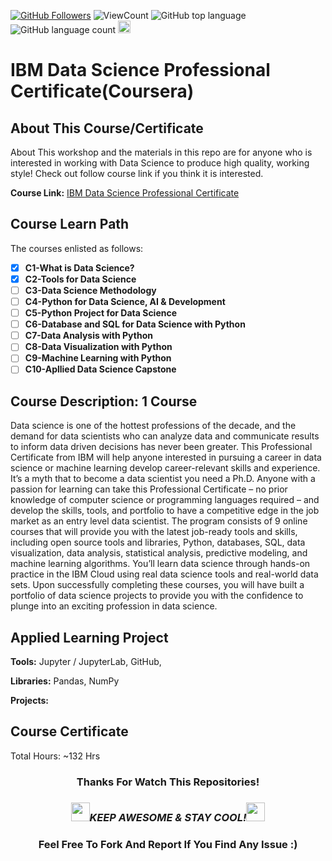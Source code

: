 <a href="https://github.com/bdfd"><img src="https://img.shields.io/github/followers/bdfd?label=Follow%20Me&logo=github" alt="GitHub Followers" /></a>
![ViewCount](<https://views.whatilearened.today/views/github/BDFD-LearningGround/IBM-Data-Science-Professional-Certificate_OP.svg?cache=remove>)
![GitHub top language](<https://img.shields.io/github/languages/top/BDFD-LearningGround/IBM-Data-Science-Professional-Certificate_OP?style=flat>)
![GitHub language count](https://img.shields.io/github/languages/count/BDFD-LearningGround/IBM-Data-Science-Professional-Certificate_OP?style=flat)
<img height=20 src="https://cdn.jsdelivr.net/gh/bdfd/Personal_Image_Repo/7.Color-Icon/Status/On_Progress.svg" alt="bdfd" />

# IBM Data Science Professional Certificate(Coursera)

## About This Course/Certificate

About This workshop and the materials in this repo are for anyone who is interested in working with Data Science to produce high quality, working style! Check out follow course link if you think it is interested.

**Course Link:** [IBM Data Science Professional Certificate](https://www.coursera.org/professional-certificates/ibm-data-science)

## Course Learn Path

The courses enlisted as follows:

- [x] **C1-What is Data Science?**
- [x] **C2-Tools for Data Science**
- [ ] **C3-Data Science Methodology**
- [ ] **C4-Python for Data Science, AI & Development**
- [ ] **C5-Python Project for Data Science**
- [ ] **C6-Database and SQL for Data Science with Python**
- [ ] **C7-Data Analysis with Python**
- [ ] **C8-Data Visualization with Python**
- [ ] **C9-Machine Learning with Python**
- [ ] **C10-Apllied Data Science Capstone**

## Course Description: 1 Course

Data science is one of the hottest professions of the decade, and the demand for data scientists who can analyze data and communicate results to inform data driven decisions has never been greater. This Professional Certificate from IBM will help anyone interested in pursuing a career in data science or machine learning develop career-relevant skills and experience. 
It’s a myth that to become a data scientist you need a Ph.D. Anyone with a passion for learning can take this Professional Certificate – no prior knowledge of computer science or programming languages required – and develop the skills, tools, and portfolio to have a competitive edge in the job market as an entry level data scientist.
The program consists of 9 online courses that will provide you with the latest job-ready tools and skills, including open source tools and libraries, Python, databases, SQL, data visualization, data analysis, statistical analysis, predictive modeling, and machine learning algorithms. You’ll learn data science through hands-on practice in the IBM Cloud using real data science tools and real-world data sets.
Upon successfully completing these courses, you will have built a portfolio of data science projects to provide you with the confidence to plunge into an exciting profession in data science.

## Applied Learning Project

**Tools:** Jupyter / JupyterLab, GitHub,

**Libraries:** Pandas, NumPy

**Projects:**  

## Course Certificate

Total Hours: ~132 Hrs

<div align="center">

### Thanks For Watch This Repositories!

### <img src="https://media.giphy.com/media/WUlplcMpOCEmTGBtBW/giphy.gif" width="30"><i>KEEP AWESOME & STAY COOL!</i><img src="https://media.giphy.com/media/WUlplcMpOCEmTGBtBW/giphy.gif" width="30">

### Feel Free To Fork And Report If You Find Any Issue :)

</div>

